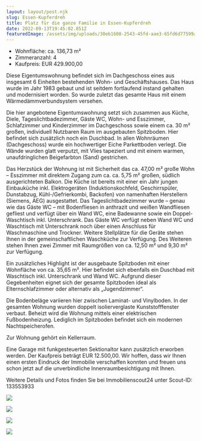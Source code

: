 ```yaml
---
layout: layout/post.njk
slug: Essen-Kupferdreh
title: Platz für die ganze Familie in Essen-Kupferdreh
date: 2022-09-13T19:45:02.851Z
featuredImage: /assets/img/uploads/30eb1608-2543-45fd-aae3-65fd6d77599a-1524423005.jpg
---
```



* Wohnfläche: ca. 136,73 m²
* Zimmeranzahl: 4
* Kaufpreis: EUR 429.900,00

Diese Eigentumswohnung befindet sich im Dachgeschoss eines aus insgesamt 6 Einheiten bestehenden Wohn- und Geschäftshauses. Das Haus wurde im Jahr 1983 gebaut und ist seitdem fortlaufend instand gehalten und modernisiert worden. So wurde zuletzt das gesamte Haus mit einem Wärmedämmverbundsystem versehen.

Die hier angebotene Eigentumswohnung setzt sich zusammen aus Küche, Diele, Tageslichtbadezimmer, Gäste WC, Wohn- und Esszimmer, Schlafzimmer und Kinderzimmer im Dachgeschoss sowie einem ca. 30 m² großen, individuell Nutzbaren Raum im ausgebauten Spitzboden. Hier befindet sich zusätzlich noch ein Duschbad. In allen Wohnräumen (Dachgeschoss) wurde ein hochwertiger Eiche Parkettboden verlegt. Die Wände wurden glatt verputzt, mit Vlies tapeziert und mit einem warmen, unaufdringlichen Beigefarbton (Sand) gestrichen.

Das Herzstück der Wohnung ist mit Sicherheit das ca. 47,00 m² große Wohn – Esszimmer mit direktem Zugang zum ca. ca. 5,75 m² großen, südlich ausgerichteten Balkon. Die Küche ist bereits mit einer ein Jahr jungen Einbauküche inkl. Elektrogeräten (Induktionskochfeld, Geschirrspüler, Dunstabzug, Kühl-/Gefrierkombi, Backofen) von namenhaften Herstellern (Siemens, AEG) ausgestattet. Das Tageslichtbadezimmer wurde – genau wie das Gäste WC – mit Bodenfliesen in anthrazit und weißen Wandfliesen gefliest und verfügt über ein Wand WC, eine Badewanne sowie ein Doppel-Waschtisch inkl. Unterschrank. Das Gäste WC verfügt neben Wand WC und Waschtisch mit Unterschrank noch über einen Anschluss für Waschmaschine und Trockner. Weitere Stellplätze für die Geräte stehen Ihnen in der gemeinschaftlichen Waschküche zur Verfügung. Des Weiteren stehen Ihnen zwei Zimmer mit Raumgrößen von ca. 12,50 m² und 9,30 m² zur Verfügung.

Ein zusätzliches Highlight ist der ausgebaute Spitzboden mit einer Wohnfläche von ca. 35,65 m². Hier befindet sich ebenfalls ein Duschbad mit Waschtisch inkl. Unterschrank und Wand WC. Aufgrund dieser Gegebenheiten eignet sich der gesamte Spitzboden ideal als Elternschlafzimmer oder alternativ als „Jugendzimmer“.

Die Bodenbeläge variieren hier zwischen Laminat- und Vinylboden. In der gesamten Wohnung wurden doppelt isolierverglaste Kunststofffenster verbaut. Beheizt wird die Wohnung mittels einer elektrischen Fußbodenheizung. Lediglich im Spitzboden befindet sich ein modernen Nachtspeicherofen.

Zur Wohnung gehört ein Kellerraum.

Eine Garage mit funkgesteuerten Sektionaltor kann zusätzlich erworben werden. Der Kaufpreis beträgt EUR 12.500,00. Wir hoffen, dass wir Ihnen einen ersten Eindruck der Immobilie verschaffen konnten und freuen uns schon jetzt auf die unverbindliche Innenraumbesichtigung mit Ihnen.

Weitere Details und Fotos finden Sie bei Immobilienscout24 unter Scout-ID: 133553933

![](/assets/img/uploads/262676c7-ce07-4210-aa67-b3daf2ca9a40-1537240538-768x600.jpg)

![](/assets/img/uploads/ab3b572d-abf4-43bb-bbc6-0503cb4702aa-1524409425-768x576.jpg)

![](/assets/img/uploads/e36f08ba-9dca-42f7-ac69-e672b1658ee2-1524421516-768x576.jpg)

![](/assets/img/uploads/1e6de992-2423-4909-9ca2-0dd7489c13c7-1524408945-768x576.jpg)